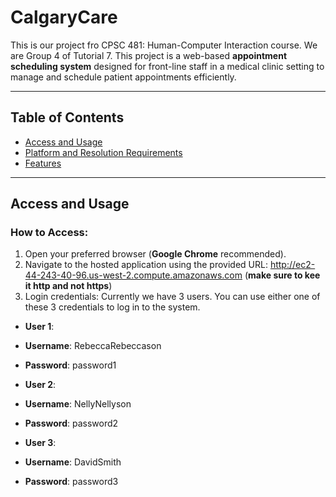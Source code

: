 # CalgaryCare

This is our project fro CPSC 481: Human-Computer Interaction course. We are Group 4 of Tutorial 7. This project is a web-based **appointment scheduling system** designed for front-line staff in a medical clinic setting to manage and schedule patient appointments efficiently.

---

## Table of Contents
- [Access and Usage](#access-and-usage)
- [Platform and Resolution Requirements](#platform-and-resolution-requirements)
- [Features](#features)

---

## Access and Usage

### How to Access:
1. Open your preferred browser (**Google Chrome** recommended).
2. Navigate to the hosted application using the provided URL: http://ec2-44-243-40-96.us-west-2.compute.amazonaws.com (**make sure to kee it http and not https**)
3. Login credentials:
   Currently we have 3 users. You can use either one of these 3 credentials to log in to the system.
- **User 1**:
- **Username**: RebeccaRebeccason
- **Password**: password1

- **User 2**:
- **Username**: NellyNellyson
- **Password**: password2

- **User 3**:
- **Username**: DavidSmith
- **Password**: password3

